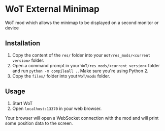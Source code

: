 # WoT External Minimap
WoT mod which allows the minimap to be displayed on a second monitor or device

## Installation
1. Copy the content of the `res/` folder into your `WoT/res_mods/<current version>` folder.
2. Open a command prompt in your `WoT/res_mods/<current version>` folder and run `python -m compileall .`.
   Make sure you're using Python 2.
3. Copy the `files/` folder into yout `WoT/mods` folder.
   
## Usage
1. Start WoT
2. Open `localhost:13370` in your web browser.

Your browser will open a WebSocket connection with the mod and will print some position data to the screen.
